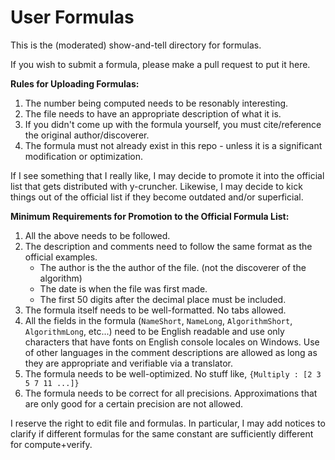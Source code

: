 # User Formulas

This is the (moderated) show-and-tell directory for formulas.

If you wish to submit a formula, please make a pull request to put it here.


**Rules for Uploading Formulas:**

1. The number being computed needs to be resonably interesting.
2. The file needs to have an appropriate description of what it is.
3. If you didn't come up with the formula yourself, you must cite/reference the original author/discoverer.
4. The formula must not already exist in this repo - unless it is a significant modification or optimization.

If I see something that I really like, I may decide to promote it into the official list that gets distributed with y-cruncher.
Likewise, I may decide to kick things out of the official list if they become outdated and/or superficial.

**Minimum Requirements for Promotion to the Official Formula List:**
1. All the above needs to be followed.
2. The description and comments need to follow the same format as the official examples.
   - The author is the the author of the file. (not the discoverer of the algorithm)
   - The date is when the file was first made.
   - The first 50 digits after the decimal place must be included.
3. The formula itself needs to be well-formatted. No tabs allowed.
4. All the fields in the formula (`NameShort`, `NameLong`, `AlgorithmShort`, `AlgorithmLong`, etc...) need to be English readable and use only characters that have fonts on English console locales on Windows.
Use of other languages in the comment descriptions are allowed as long as they are appropriate and verifiable via a translator.
5. The formula needs to be well-optimized. No stuff like, `{Multiply : [2 3 5 7 11 ...]}`
6. The formula needs to be correct for all precisions. Approximations that are only good for a certain precision are not allowed.

I reserve the right to edit file and formulas.
In particular, I may add notices to clarify if different formulas for the same constant are sufficiently different for compute+verify.
